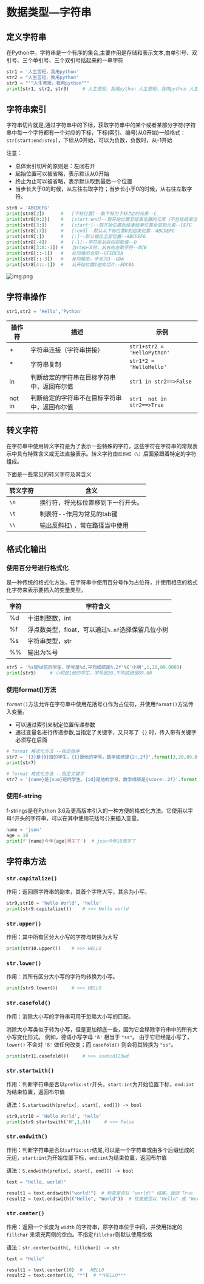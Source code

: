 # 数据类型—字符串

## 定义字符串

在Python中，字符串是一个有序的集合,主要作用是存储和表示文本,由单引号、双引号、三个单引号、三个双引号括起来的一串字符

```python
str1 = '人生苦短，我用python'
str2 = "人生苦短，我用python"
str3 = """人生苦短，我用python"""
print(str1, str2, str3)     # 人生苦短，我用python 人生苦短，我用python 人生苦短，我用python
```

## 字符串索引

字符串切片就是,通过字符串中的下标，获取字符串中的某个或者某部分字符(字符串中每一个字符都有一个对应的下标，下标(索引、编号)从0开始)一般格式：`str[start:end:step]`，下标从0开始，可以为负数，负数时，从-1开始

注意：

- 总体索引切片的原则是：左闭右开
- 起始位置可以被省略，表示默认从0开始
- 终止为止可以被省略，表示默认取到最后一个位置
- 当步长大于0的时候，从左往右取字符；当步长小于0的时候，从右往左取字符。

```python 
str8 = 'ABCDEFG'
print(str8[2])      #  	[下标位置]--取下标为下标为2的元素--C
print(str8[0:2])    #  	[start:end]--取开始位置至结束位置的元素（不包括结束位置）--AB
print(str8[3:])     #   [start:]--取开始位置到结束结束位置全部到元素--DEFG
print(str8[:7])     #   [:end]--默认从下标位置0到结束位置--ABCDEFG
print(str8[:])      #   [:]--默认输出全部位置--ABCDEFG
print(str8[-4])     #   [-1]--字符串从后向前取值--D
print(str8[3:0:-1]) #   当step<0时，从右向左取字符--DCB
print(str8[::-1])   #   反向输出全部--GFEDCBA
print(str8[::-3])   #   反向输出，步长为3--GDA
print(str8[4::-1])  #   从开始位置4逆向切片--EDCBA
```

![img:png](D:\Python\Tips_Demo\IMG\字符串下标详解.png)

## 字符串操作

```python
str1,str2 = 'Hello','Python'
```

| 操作符 | 描述                                         | 示例                        |
| ------ | -------------------------------------------- |---------------------------|
| +      | 字符串连接（字符串拼接）                     | `str1+str2 = 'HelloPython'` |
| *      | 字符串复制                                   | `str1*2 = 'HelloHello'`     |
| in     | 判断给定的字符串在目标字符串中，返回布尔值   | `str1 in str2==>False `     |
| not in | 判断给定的字符串不在目标字符串中，返回布尔值 | `str1  not in str2==>True ` |

##  转义字符

在字符串中使用转义字符是为了表示一些特殊的字符，这些字符在字符串的常规表示中具有特殊含义或无法直接表示。转义字符由`反斜杠（\）`后面紧跟着特定的字符组成。

下面是一些常见的转义字符及其含义

| 转义字符 | 含义                               |
| -------- | ---------------------------------- |
| `\n`     | 换行符，将光标位置移到下一行开头。 |
| `\t`     | 制表符--作用为常见的tab键          |
| `\\`     | 输出反斜杠\ ，常在路径当中使用     |

## 格式化输出

### 使用百分号进行格式化

是一种传统的格式化方法，在字符串中使用百分号作为占位符，并使用相应的格式化字符来表示要插入的变量类型。

| 字符 | 字符含义                                          |
| ---- | ------------------------------------------------- |
| %d   | 十进制整数，int                                   |
| %f   | 浮点数类型，float，可以通过`%.nf`选择保留几位小树 |
| %s   | 字符串类型，str                                   |
| %%   | 输出为%号                                         |

```python
str5 = '%s是%d班的学生，学号是%d,平均成绩是%.2f'%('小明',1,20,89.0000)
print(str5)     # 小明是1班的学生，学号是20,平均成绩是89.00
```

### 使用format()方法

`format()`方法允许在字符串中使用花括号`{}`作为占位符，并使用`format()`方法传入变量。

- 可以通过索引来制定位置传递参数
- 通过变量名进行传递参数,当指定了关键字，又只写了` {}` 时，传入带有关键字必须写在后面

```python
# format 格式化方法 --指定排序
str7 = '{3}是{0}班的学生，{1}是他的学号，数学成绩是{2:.2f}'.format(3,20,89.00000,'小明') # 小明是3班的学生，20是他的学号，数学成绩是89.0
print(str7)

# format 格式化方法 --指定关键字
str7 = '{name}是{num}班的学生，{id}是他的学号，数学成绩是{score:.2f}'.format(num=3,id=20,score=89.00000,name='小明')	# 小明是3班的学生，20是他的学号，数学成绩是89.0
```

### 使用f-string

f-strings是在Python 3.6及更高版本引入的一种方便的格式化方法。它使用以字母`f`开头的字符串，可以在其中使用花括号`{}`来插入变量。

```python
name = 'json'
age = 18
print(f'{name}今年{age}周岁了')  # json今年18周岁了
```

## 字符串方法

### `str.capitalize()`

作用：返回原字符串的副本，其首个字符大写，其余为小写。

```python
str9,str10 = 'hello World', 'hello'
print(str9.capitalize())	# >>> Hello world
```

### `str.upper()`

作用：其中所有区分大小写的字符均转换为大写

```python
print(str10.upper())	# >>> HELLO
```

### `str.lower()`

作用：其所有区分大小写的字符均转换为小写。

```python
print(str9.lower())		# >>> HELLO
```

### `str.casefold()`

作用：消除大小写的字符串可用于忽略大小写的匹配。

消除大小写类似于转为小写，但是更加彻底一些，因为它会移除字符串中的所有大小写变化形式。 例如，德语小写字母 `'ß'` 相当于 `"ss"`。 由于它已经是小写了，`lower()` 不会对 `'ß'` 做任何改变；而 `casefold()` 则会将其转换为 `"ss"`。

```python
print(str11.casefold())		# >>> ssabcd123wd
```

### `str.startwith()`

作用：判断字符串是否以`prefix:str`开头，`start:int`为开始位置下标，`end:int`为结束位置，返回布尔值

语法：`S.startswith(prefix[, start[, end]]) -> bool`

```python
str9,str10 = 'Hello World', 'hello'
print(str9.startswith('H',1,6))		# >>> False
```

### `str.endwith()`

作用：判断字符串是否以`suffix:str`结尾,可以是一个字符串或由多个后缀组成的元组，`start:int`为开始位置下标，`end:int`为结束位置，返回布尔值

语法：`S.endwith(prefix[, start[, end]]) -> bool`

```python
text = "Hello, world!"

result1 = text.endswith("world!")  # 检查是否以 "world!" 结尾，返回 True
result2 = text.endswith(("Hello", "World"))  # 检查是否以 "Hello" 或 "World" 结尾，返回 True
```

### `str.center()`

作用：返回一个长度为 `width` 的字符串，原字符串位于中间，并使用指定的 `fillchar` 来填充两侧的空白。不指定`fillchar`则默认使用空格

语法：`str.center(width[, fillchar]) -> str`

```python
text = "Hello"

result1 = text.center(10)  #   HELLO   
result2 = text.center(10, "*")  # **HELLO***
```

